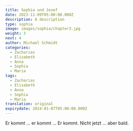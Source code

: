 ```yaml
---
title: Sophia und Josef
date: 2023-11-09T05:00:00.000Z
description: A description
type: sophia
image: images/sophia/chapter3.jpg
weight: 3
next: 4
author: Michael Schmidt
categories:
  - Zacharias
  - Elisabeth
  - Anna
  - Sophia
  - Maria
tags:
  - Zacharias
  - Elisabeth
  - Anna
  - Sophia
  - Maria
translation: original
expirydate: 2024-01-07T05:00:00.000Z
---
```

Er kommt ... er kommt ... Er kommt. Nicht jetzt ... aber bald.